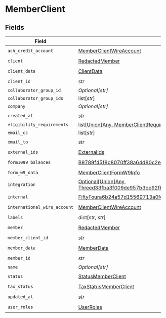 # MemberClient


## Fields

| Field                                                                                                                                                                     | Type                                                                                                                                                                      | Required                                                                                                                                                                  | Description                                                                                                                                                               |
| ------------------------------------------------------------------------------------------------------------------------------------------------------------------------- | ------------------------------------------------------------------------------------------------------------------------------------------------------------------------- | ------------------------------------------------------------------------------------------------------------------------------------------------------------------------- | ------------------------------------------------------------------------------------------------------------------------------------------------------------------------- |
| `ach_credit_account`                                                                                                                                                      | [MemberClientWireAccount](../../models/shared/memberclientwireaccount.md)                                                                                                 | :heavy_check_mark:                                                                                                                                                        | N/A                                                                                                                                                                       |
| `client`                                                                                                                                                                  | [RedactedMember](../../models/shared/redactedmember.md)                                                                                                                   | :heavy_check_mark:                                                                                                                                                        | N/A                                                                                                                                                                       |
| `client_data`                                                                                                                                                             | [ClientData](../../models/shared/clientdata.md)                                                                                                                           | :heavy_check_mark:                                                                                                                                                        | N/A                                                                                                                                                                       |
| `client_id`                                                                                                                                                               | *str*                                                                                                                                                                     | :heavy_check_mark:                                                                                                                                                        | N/A                                                                                                                                                                       |
| `collaborator_group_id`                                                                                                                                                   | *Optional[str]*                                                                                                                                                           | :heavy_minus_sign:                                                                                                                                                        | N/A                                                                                                                                                                       |
| `collaborator_group_ids`                                                                                                                                                  | list[*str*]                                                                                                                                                               | :heavy_minus_sign:                                                                                                                                                        | N/A                                                                                                                                                                       |
| `company`                                                                                                                                                                 | *Optional[str]*                                                                                                                                                           | :heavy_minus_sign:                                                                                                                                                        | N/A                                                                                                                                                                       |
| `created_at`                                                                                                                                                              | *str*                                                                                                                                                                     | :heavy_check_mark:                                                                                                                                                        | N/A                                                                                                                                                                       |
| `eligibility_requirements`                                                                                                                                                | list[[Union[Any, MemberClientRequirementResponse]](../../models/shared/memberclienteligibilityrequirements.md)]                                                           | :heavy_minus_sign:                                                                                                                                                        | N/A                                                                                                                                                                       |
| `email_cc`                                                                                                                                                                | list[*str*]                                                                                                                                                               | :heavy_minus_sign:                                                                                                                                                        | N/A                                                                                                                                                                       |
| `email_to`                                                                                                                                                                | *str*                                                                                                                                                                     | :heavy_check_mark:                                                                                                                                                        | N/A                                                                                                                                                                       |
| `external_ids`                                                                                                                                                            | [ExternalIds](../../models/shared/externalids.md)                                                                                                                         | :heavy_check_mark:                                                                                                                                                        | N/A                                                                                                                                                                       |
| `form1099_balances`                                                                                                                                                       | [B9789f45f8c8070ff38a64d80c2e4a8732ddaf329e46546474400d26f84c0f1c](../../models/shared/b9789f45f8c8070ff38a64d80c2e4a8732ddaf329e46546474400d26f84c0f1c.md)               | :heavy_check_mark:                                                                                                                                                        | N/A                                                                                                                                                                       |
| `form_w9_data`                                                                                                                                                            | [MemberClientFormW9Info](../../models/shared/memberclientformw9info.md)                                                                                                   | :heavy_check_mark:                                                                                                                                                        | N/A                                                                                                                                                                       |
| `integration`                                                                                                                                                             | [Optional[Union[Any, Threed33fba3f009de957b3be92fba006d6383af7e39f823cc1fd213506f6205100f]]](../../models/shared/memberclientintegration.md)                              | :heavy_minus_sign:                                                                                                                                                        | N/A                                                                                                                                                                       |
| `internal`                                                                                                                                                                | [FiftyFoura6b24a57d15569713a0fc2cbf4d7b60e5b00c0035643d120b72001060ebd30](../../models/shared/fiftyfoura6b24a57d15569713a0fc2cbf4d7b60e5b00c0035643d120b72001060ebd30.md) | :heavy_check_mark:                                                                                                                                                        | N/A                                                                                                                                                                       |
| `international_wire_account`                                                                                                                                              | [MemberClientWireAccount](../../models/shared/memberclientwireaccount.md)                                                                                                 | :heavy_check_mark:                                                                                                                                                        | N/A                                                                                                                                                                       |
| `labels`                                                                                                                                                                  | dict[str, *str*]                                                                                                                                                          | :heavy_check_mark:                                                                                                                                                        | N/A                                                                                                                                                                       |
| `member`                                                                                                                                                                  | [RedactedMember](../../models/shared/redactedmember.md)                                                                                                                   | :heavy_check_mark:                                                                                                                                                        | N/A                                                                                                                                                                       |
| `member_client_id`                                                                                                                                                        | *str*                                                                                                                                                                     | :heavy_check_mark:                                                                                                                                                        | N/A                                                                                                                                                                       |
| `member_data`                                                                                                                                                             | [MemberData](../../models/shared/memberdata.md)                                                                                                                           | :heavy_check_mark:                                                                                                                                                        | N/A                                                                                                                                                                       |
| `member_id`                                                                                                                                                               | *str*                                                                                                                                                                     | :heavy_check_mark:                                                                                                                                                        | N/A                                                                                                                                                                       |
| `name`                                                                                                                                                                    | *Optional[str]*                                                                                                                                                           | :heavy_minus_sign:                                                                                                                                                        | N/A                                                                                                                                                                       |
| `status`                                                                                                                                                                  | [StatusMemberClient](../../models/shared/statusmemberclient.md)                                                                                                           | :heavy_check_mark:                                                                                                                                                        | N/A                                                                                                                                                                       |
| `tax_status`                                                                                                                                                              | [TaxStatusMemberClient](../../models/shared/taxstatusmemberclient.md)                                                                                                     | :heavy_check_mark:                                                                                                                                                        | N/A                                                                                                                                                                       |
| `updated_at`                                                                                                                                                              | *str*                                                                                                                                                                     | :heavy_check_mark:                                                                                                                                                        | N/A                                                                                                                                                                       |
| `user_roles`                                                                                                                                                              | [UserRoles](../../models/shared/userroles.md)                                                                                                                             | :heavy_check_mark:                                                                                                                                                        | N/A                                                                                                                                                                       |